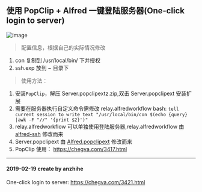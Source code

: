 ## 使用 PopClip + Alfred 一键登陆服务器(One-click login to server)
![image](https://github.com/anzhihe/Efficient-office/blob/master/one-click-login-server/Alfred-Server-demo.gif)
> 配置信息，根据自己的实际情况修改
1. con 复制到 /usr/local/bin/ 下并授权
2. ssh.exp 放到 ~ 目录下
> 使用方法：
1. 安装`PopClip`，解压 Server.popclipextz.zip,双击 Server.popclipext 安装扩展
2. 需要在服务器执行自定义命令需修改 relay.alfredworkflow bash: `tell current session to write text "/usr/local/bin/con $(echo {query} |awk -F "//" '{print $2}')"`
3. relay.alfredworkflow 可以单独使用登陆服务器,relay.alfredworkflow 由 [alfred-ssh](https://github.com/deanishe/alfred-ssh) 修改而来
4. Server.popclipext 由 [Alfred.popclipext](https://github.com/pilotmoon/PopClip-Extensions/blob/master/extensions/Alfred.popclipextz) 修改而来
5. PopClip 使用： https://chegva.com/3417.html

---

#### 2019-02-19 create by anzhihe
One-click login to server: https://chegva.com/3421.html

